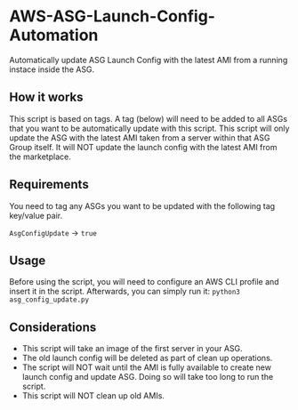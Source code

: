 # AWS-ASG-Launch-Config-Automation
Automatically update ASG Launch Config with the latest AMI from a running instace inside the ASG.

## How it works
This script is based on tags. A tag (below) will need to be added to all ASGs that you want to be automatically update with this script. This script will only update the ASG with the latest AMI taken from a server within that ASG Group itself. It will NOT update the launch config with the latest AMI from the marketplace.

## Requirements
You need to tag any ASGs you want to be updated with the following tag key/value pair.

`AsgConfigUpdate` -> `true`

## Usage
Before using the script, you will need to configure an AWS CLI profile and insert it in the script.
Afterwards, you can simply run it: `python3 asg_config_update.py`

## Considerations
* This script will take an image of the first server in your ASG.
* The old launch config will be deleted as part of clean up operations.
* The script will NOT wait until the AMI is fully available to create new launch config and update ASG. Doing so will take too long to run the script.
* This script will NOT clean up old AMIs.
